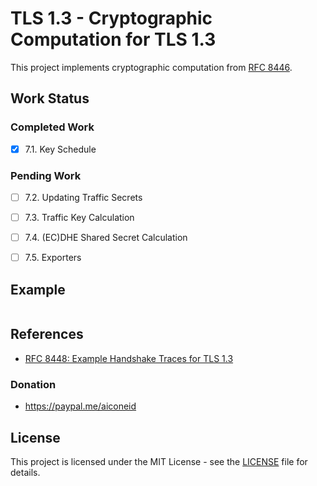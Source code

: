 # TLS 1.3 - Cryptographic Computation for TLS 1.3

This project implements cryptographic computation from
[RFC 8446](https://datatracker.ietf.org/doc/html/rfc8446#section-7).

## Work Status

### Completed Work

- [x] 7.1.  Key Schedule

### Pending Work

- [ ] 7.2.  Updating Traffic Secrets
- [ ] 7.3.  Traffic Key Calculation
- [ ] 7.4.  (EC)DHE Shared Secret Calculation
- [ ] 7.5.  Exporters


## Example

```javascript

```

## References

- [RFC 8448: Example Handshake Traces for TLS 1.3](https://www.rfc-editor.org/rfc/rfc8448)

### Donation

- https://paypal.me/aiconeid

## License

This project is licensed under the MIT License - see the [LICENSE](LICENSE) file
for details.
